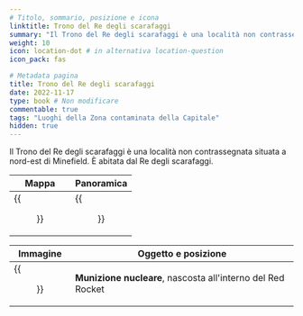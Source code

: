 ```yaml
---
# Titolo, sommario, posizione e icona
linktitle: Trono del Re degli scarafaggi
summary: "Il Trono del Re degli scarafaggi è una località non contrassegnata situata a nord-est di Minefield. È abitata dal Re degli scarafaggi."
weight: 10
icon: location-dot # in alternativa location-question
icon_pack: fas

# Metadata pagina
title: Trono del Re degli scarafaggi
date: 2022-11-17
type: book # Non modificare
commentable: true
tags: "Luoghi della Zona contaminata della Capitale"
hidden: true
---
```



Il Trono del Re degli scarafaggi è una località non contrassegnata situata a nord-est di Minefield. È abitata dal Re degli scarafaggi. 

| Mappa                                         | Panoramica                                |
| --------------------------------------------- | ----------------------------------------- |
| {{<figure src="Roach_King_throne_loc.webp">}} | {{<figure src="Roach_King_Throne.webp">}} |

| Immagine                                    | Oggetto e posizione                                         |
| ------------------------------------------- | ----------------------------------------------------------- |
| {{<figure src="Roach_King_treasure.webp">}} | **Munizione nucleare**, nascosta all'interno del Red Rocket |

